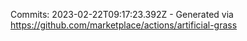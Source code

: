 Commits: 2023-02-22T09:17:23.392Z - Generated via https://github.com/marketplace/actions/artificial-grass
<br>
